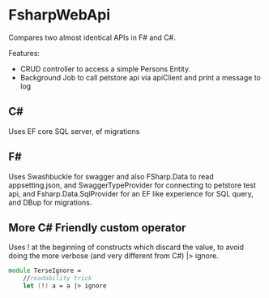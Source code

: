 # FsharpWebApi

Compares two almost identical APIs in F# and C#.

Features:
* CRUD controller to access a simple Persons Entity.
* Background Job to call petstore api via apiClient and print a message to log

## C#

Uses EF core SQL server, ef migrations

## F# 

Uses Swashbuckle for swagger and also FSharp.Data to read appsetting.json, and SwaggerTypeProvider for connecting to petstore test api, and Fsharp.Data.SqlProvider for an EF like experience for SQL query, and DBup for migrations.

## More C# Friendly custom operator

Uses ! at the beginning of constructs which discard the value, to avoid doing the more verbose (and very different from C#) |> ignore.

```fsharp
module TerseIgnore =
    //readability trick
    let (!) a = a |> ignore
```
